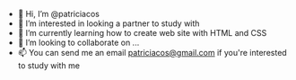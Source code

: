 - 👋 Hi, I’m @patriciacos
- 👀 I’m interested in looking a partner to study with 
- 🌱 I’m currently learning how to create web site with HTML and CSS 
- 💞️ I’m looking to collaborate on ...
- 📫 You can send me an email patriciacos@gmail.com if you're interested to study with me 

<!---
patriciacos/patriciacos is a ✨ special ✨ repository because its `README.md` (this file) appears on your GitHub profile.
You can click the Preview link to take a look at your changes.
--->
